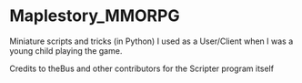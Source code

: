 # Maplestory_MMORPG
Miniature scripts and tricks (in Python) I used as a User/Client when I was a young child playing the game. 

Credits to theBus and other contributors for the Scripter program itself
